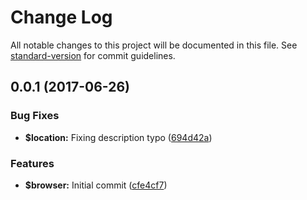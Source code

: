 # Change Log

All notable changes to this project will be documented in this file. See [standard-version](https://github.com/conventional-changelog/standard-version) for commit guidelines.

<a name="0.0.1"></a>
## 0.0.1 (2017-06-26)


### Bug Fixes

* **$location:** Fixing description typo ([694d42a](https://github.com/phillipcurl/ngx-hoc/commit/694d42a))


### Features

* **$browser:** Initial commit ([cfe4cf7](https://github.com/phillipcurl/ngx-hoc/commit/cfe4cf7))
